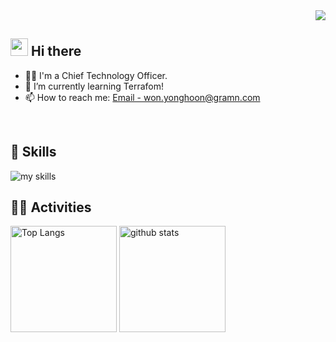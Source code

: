 <!-- 1. GitHub username -->
<div align="right">
  <img src="https://komarev.com/ghpvc/?username=wonyonghoon85" />
</div>


<!-- 2. プロフィール -->
## <img src="https://media.giphy.com/media/hvRJCLFzcasrR4ia7z/giphy.gif" width="28"> Hi there

- 🧑‍💻 I'm a Chief Technology Officer.
- 🌱 I’m currently learning Terrafom!
- 📫 How to reach me: [Email - won.yonghoon@gramn.com](mailto:won.yonghoon@gramn.com)
<br>


<!-- 3. 好きな技術スタック -->
<!-- ライトモート：theme=light, ダークモート：theme=dark -->
<!-- アイコンの選択肢一覧：https://arc.net/l/quote/zizyykfh -->
## 🌱 Skills
<img alt="my skills" src="https://skillicons.dev/icons?theme=dark&perline=7&i=html,css,js,nodejs,ts,php,express,react,next,mongodb,figma,docker,terraform,aws,gcp" />
<br>


<!-- 4. GitHub username-->
<!-- ライトモート：theme=light, ダークモート：theme=vue-dark  -->
## 🏃‍♀️ Activities
<div align="left"> 
  <img alt="Top Langs" height="170px" src="https://github-readme-stats.vercel.app/api?username=wonyonghoon85&theme=vue-dark&layout=compact" />
  <img alt="github stats" height="170px" src="https://github-readme-stats.vercel.app/api/top-langs/?username=wonyonghoon85&theme=vue-dark&layout=compact" />
</div>


<!--
This repository is a ✨ _special_ ✨ repository because its `README.md` (this file) appears on your GitHub profile.

Here are some ideas to get you started:

- 🔭 I’m currently working on ...
- 🌱 I’m currently learning ...
- 👯 I’m looking to collaborate on ...
- 🤔 I’m looking for help with ...
- 💬 Ask me about ...
- 📫 How to reach me: ...
- 😄 Pronouns: ...
- ⚡ Fun fact: ...
-->
